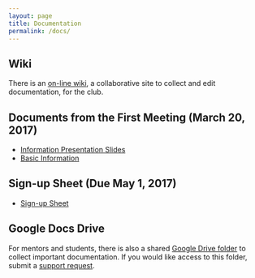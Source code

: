 ```yaml
---
layout: page
title: Documentation
permalink: /docs/
---
```

## Wiki

There is an [on-line wiki][wiki], a collaborative site to collect and edit
documentation, for the club.

## Documents from the First Meeting (March 20, 2017)

- [Information Presentation Slides](https://drive.google.com/open?id=0B7O54woMLwgSS0JhU3JJUVViZjQ)
- [Basic Information](https://drive.google.com/open?id=0B7O54woMLwgSV19ocUlSN1Q5SEE)

## Sign-up Sheet (Due May 1, 2017)

- [Sign-up Sheet](https://drive.google.com/open?id=1gE4w-G6pWufq-snQA_k95VCw7HfDCNvlc92kXj0I-D8)

## Google Docs Drive

For mentors and students, there is also a shared [Google Drive folder][gdrive] to collect
important documentation. If you would like access to this folder, submit a
[support request][issues].

[wiki]: https://github.com/leopardrobotics/leopardrobotics.github.io/wiki
[issues]: https://github.com/leopardrobotics/leopardrobotics.github.io/issues
[gdrive]: https://drive.google.com/drive/folders/0BzuaLFy5OjqVTzg0UUNuQTJSTUU?usp=sharing
